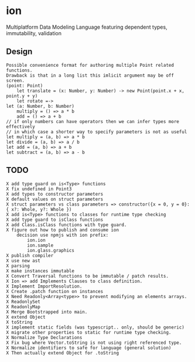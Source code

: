 # ion
Multiplatform Data Modeling Language featuring dependent types, immutability, validation

## Design

    Possible convenience format for authoring multiple Point related functions.
    Drawback is that in a long list this imlicit argument may be off screen.
    (point: Point)
        let translate = (x: Number, y: Number) -> new Point(point.x + x, point.y + y)
        let rotate =->
    let (a: Number, b: Number)
        multiply = () => a * b
        add = () => a + b
    // if only numbers can have operators then we can infer types more effectively
    // in which case a shorter way to specify parameters is not as useful
    let multiply = (a, b) => a * b
    let divide = (a, b) => a / b
    let add = (a, b) => a + b
    let subtract = (a, b) => a - b

## TODO
    X add type guard on is<Type> functions
    X fix undefined in Point3
    X add types to constructor parameters
    X default values on struct parameters
    X struct parameters vs class parameters => constructor({x = 0, y = 0}: { x?: Whole, y?: Whole })
    X add is<Type> functions to classes for runtime type checking
    X add type guard to isClass functions
    X add Class.isClass functions with type guard.
    X figure out how to publish and consume ion
        decision use npmjs with ion prefix:
            ion.ion
            ion.sample
            ion.glass.graphics
    X publish compiler
    X use new ast
    X parsing
    X make instances immutable
    X Convert Traversal functions to be immutable / patch results.
    X Ion => add Implements Clauses to class definition.
    X Implement ImportResolution.
    X Create .patch function on instances
    X Need Readonly<Array<type>> to prevent modifying an elements arrays.
    X ReadonlySet
    X ReadonlyMap
    X Merge Bootstrapped into main.
    X extend Object
    X toString
    X implement static fields (was typescript.. only, should be generic)
    X migrate other properties to static for runtime type checking.
    X Normalize Type Declarations
    X Fix bug where Vector.toString is not using right referenced type.
    X Normalize identifiers to safe for language (general solution)
    X Then actually extend Object for .toString

